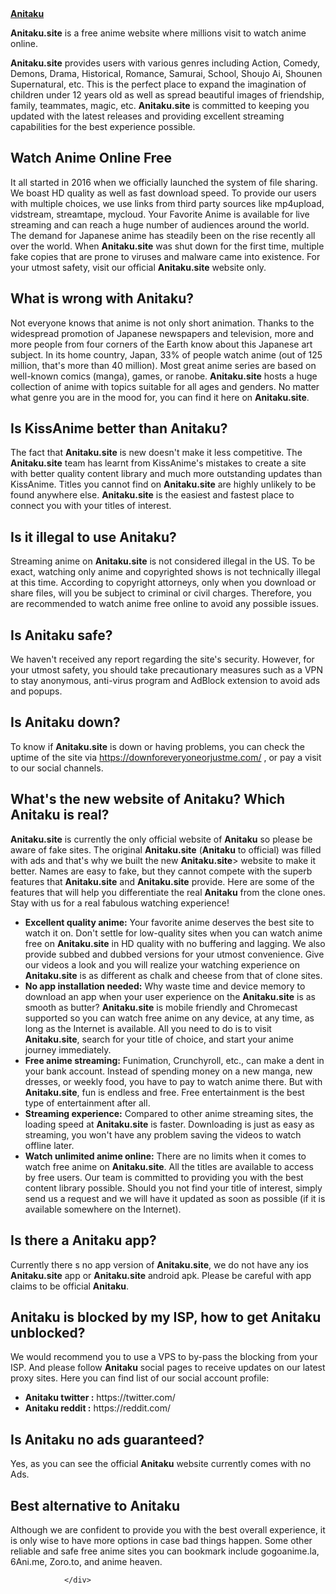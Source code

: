 <a  href="https://Anitaku.site" >
          <strong>Anitaku</strong> </a>

<div class="bg-secondary p-4 p-md-5" bis_skin_checked="1">
					<p><strong>Anitaku.site</strong> is a free anime website where millions visit to watch anime online.</p>
<p><strong>Anitaku.site</strong> provides users with various genres including Action, Comedy, Demons, Drama, Historical,
Romance, Samurai, School, Shoujo Ai, Shounen Supernatural, etc. This is the perfect place to
expand the imagination of children under 12 years old as well as spread beautiful images of
friendship, family, teammates, magic, etc. <strong>Anitaku.site</strong> is committed to keeping you updated with the
latest releases and providing excellent streaming capabilities for the best experience
possible.</p>
<h2 class="mt-h-medium">Watch Anime Online Free</h2>
<p>It all started in 2016 when we officially launched the system of file sharing. We boast HD
quality as well as fast download speed. To provide our users with multiple choices, we use links
from third party sources like mp4upload, vidstream, streamtape, mycloud. Your Favorite Anime is
available for live streaming and can reach a huge number of audiences around the world. The
demand for Japanese anime has steadily been on the rise recently all over the world. When <strong>Anitaku.site</strong> was shut down for the first time, multiple fake copies that are prone to viruses and malware
came into existence. For your utmost safety, visit our official <strong>Anitaku.site</strong> website only.</p>
<h2 class="mt-h-medium">What is wrong with <strong>Anitaku</strong>?</h2>
<p>Not everyone knows that anime is not only short animation. Thanks to the widespread promotion of
Japanese newspapers and television, more and more people from four corners of the Earth know
about this Japanese art subject. In its home country, Japan, 33% of people watch anime (out of
125 million, that's more than 40 million). Most great anime series are based on well-known
comics (manga), games, or ranobe. <strong>Anitaku.site</strong> hosts a huge collection of anime with topics suitable
for all ages and genders. No matter what genre you are in the mood for, you can find it here on
<strong>Anitaku.site</strong>.</p>
<h2 class="mt-h-medium">Is KissAnime better than <strong>Anitaku</strong>?</h2>
<p>The fact that <strong>Anitaku.site</strong> is new doesn't make it less competitive. The <strong>Anitaku.site</strong> team has learnt from
KissAnime's mistakes to create a site with better quality content library and much more
outstanding updates than KissAnime. Titles you cannot find on <strong>Anitaku.site</strong> are highly unlikely to be
found anywhere else. <strong>Anitaku.site</strong> is the easiest and fastest place to connect you with your titles of
interest.</p>
<h2 class="mt-h-medium">Is it illegal to use <strong>Anitaku</strong>?</h2>
<p>Streaming anime on <strong>Anitaku.site</strong> is not considered illegal in the US. To be exact, watching only anime
and copyrighted shows is not technically illegal at this time. According to copyright attorneys,
only when you download or share files, will you be subject to criminal or civil charges.
Therefore, you are recommended to watch anime free online to avoid any possible issues.</p>
<h2 class="mt-h-medium">Is <strong>Anitaku</strong> safe?</h2>
<p>We haven't received any report regarding the site's security. However, for your utmost safety,
you should take precautionary measures such as a VPN to stay anonymous, anti-virus program and
AdBlock extension to avoid ads and popups.</p>
<h2 class="mt-h-medium">Is <strong>Anitaku</strong> down?</h2>
<p>To know if <strong>Anitaku.site</strong> is down or having problems, you can check the uptime of the site via <a href="https://downforeveryoneorjustme.com/" target="_blank">https://downforeveryoneorjustme.com/</a>
, or pay a visit to our social channels.</p>
<h2 class="mt-h-medium">What's the new website of <strong>Anitaku</strong>? Which <strong>Anitaku</strong> is real?</h2>
<p><strong>Anitaku.site</strong> is currently the only official website of <strong>Anitaku</strong> so please be aware of fake sites. The
original <strong>Anitaku.site</strong> (<strong>Anitaku</strong> to official) was filled with ads and that's why we built the new
<strong>Anitaku.site</strong>&gt; website to make it better. Names are easy to fake, but they cannot compete with the
superb features that <strong>Anitaku.site</strong> and <strong>Anitaku.site</strong> provide. Here are some of the features that will
help you differentiate the real <strong>Anitaku</strong> from the clone ones. Stay with us for a real fabulous
watching experience!</p>
<ul>
<li><strong>Excellent quality anime:</strong> Your favorite anime deserves the best site to
watch it on. Don't settle for low-quality sites when you can watch anime free on <strong>Anitaku.site</strong> in
HD quality with no buffering and lagging. We also provide subbed and dubbed versions for
your utmost convenience. Give our videos a look and you will realize your watching
experience on <strong>Anitaku.site</strong> is as different as chalk and cheese from that of clone sites.
</li>
<li><strong>No app installation needed:</strong> Why waste time and device memory to download an
app when your user experience on the <strong>Anitaku.site</strong> is as smooth as butter? <strong>Anitaku.site</strong> is mobile
friendly and Chromecast supported so you can watch free anime on any device, at any time, as
long as the Internet is available. All you need to do is to visit <strong>Anitaku.site</strong>, search for your
title of choice, and start your anime journey immediately.
</li>
<li><strong>Free anime streaming:</strong> Funimation, Crunchyroll, etc., can make a dent in
your bank account. Instead of spending money on a new manga, new dresses, or weekly food,
you have to pay to watch anime there. But with <strong>Anitaku.site</strong>, fun is endless and free. Free
entertainment is the best type of entertainment after all.
</li>
<li><strong>Streaming experience:</strong> Compared to other anime streaming sites, the loading
speed at <strong>Anitaku.site</strong> is faster. Downloading is just as easy as streaming, you won't have any
problem saving the videos to watch offline later.
</li>
<li><strong>Watch unlimited anime online:</strong> There are no limits when it comes to watch
free anime on <strong>Anitaku.site</strong>. All the titles are available to access by free users. Our team is
committed to providing you with the best content library possible. Should you not find your
title of interest, simply send us a request and we will have it updated as soon as possible
(if it is available somewhere on the Internet).
</li>
</ul>
<h2 class="mt-h-medium">Is there a <strong>Anitaku</strong> app?</h2>
<p>Currently there s no app version of <strong>Anitaku.site</strong>, we do not have any ios <strong>Anitaku.site</strong> app or <strong>Anitaku.site</strong> android
apk. Please be careful with app claims to be official <strong>Anitaku</strong>.</p>
<h2 class="mt-h-medium"><strong>Anitaku</strong> is blocked by my ISP, how to get <strong>Anitaku</strong> unblocked?</h2>
<p>We would recommend you to use a VPS to by-pass the blocking from your ISP. And please follow
<strong>Anitaku</strong> social pages to receive updates on our latest proxy sites. Here you can find list of our
social account profile:
</p>
<ul>
<li><strong>Anitaku twitter :</strong> https://twitter.com/</li>
<li><strong>Anitaku reddit :</strong> https://reddit.com/</li>
</ul>
<h2 class="mt-h-medium">Is <strong>Anitaku</strong> no ads guaranteed?</h2>
<p>Yes, as you can see the official <strong>Anitaku</strong> website currently comes with no Ads.</p>
<h2 class="mt-h-medium">Best alternative to <strong>Anitaku</strong></h2>
<p>Although we are confident to provide you with the best overall experience, it is
only wise to have more options in case bad things happen. Some other reliable
and safe free anime sites you can bookmark include gogoanime.la, 6Ani.me, Zoro.to, and
anime heaven.</p>

				</div>
